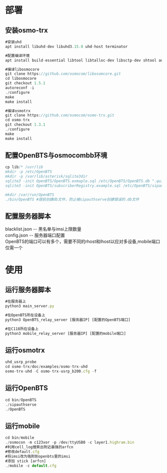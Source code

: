 # 部署
## 安装osmo-trx
```javascript
#安装uhd
apt install libuhd-dev libuhd3.15.0 uhd-host terminator

#配置编译环境
apt install build-essential libtool libtalloc-dev libsctp-dev shtool autoconf automake git-core gcc make pkg-config gnutls-dev libusb-1.0-0-dev sqlite3 libpcsclite-dev libnml-dev

#编译libosmocore
git clone https://github.com/osmocom/libosomcore.git
cd libosmocore
git checkout 1.5.1
autoreconf -i
./configure
make
make install

#编译osmotrx
git clone https://github.com/osmocom/osmo-trx.git
cd osmo-trx
git checkout 1.3.1
./configure
make
make install
```
## 配置OpenBTS与osmocombb环境
```javascript
cp lib/* /usr/lib
mkdir -p /etc/OpenBTS
mkdir -p /var/lib/asterisk/sqlite3dir
sqlite3 -init OpenBTS/OpenBTS.exmaple.sql /etc/OpenBTS/OpenBTS.db ".quit"
sqlite3 -init OpenBTS/subscriberRegistry.example.sql /etc/OpenBTS/sipauthserve.db ".quit"

mkdir /var/run/OpenBTS
./bin/OpenBTS #提前创建db文件，防止被sipauthserve创建错误的.db文件
```
## 配置服务器脚本
blacklist.json       --      黑名单与imsi上限数量  
config.json          --      服务器端口配置  
OpenBTS的端口可以有多个，需要不同的rhost和lhost以应对多设备,mobile端口仅需一个

# 使用
## 运行服务器脚本
```javascript
#在服务器上
python3 main_server.py

#在OpenBTS所在设备上
python3 OpenBTS_relay_server [服务器IP] [配置的OpenBTS端口]

#在C118所在设备上
python3 mobile_relay_server [服务器IP] [配置的mobile端口]
```
## 运行osmotrx
```javascript
uhd_usrp_probe
cd osmo-trx/doc/examples/osmo-trx-uhd
osmo-trx-uhd -C osmo-trx-usrp_b200.cfg -f
```
## 运行OpenBTS
```javascript
cd bin/OpenBTS
./sipauthserse
./OpenBTS
```
## 运行mobile
```javascript
cd bin/mobile
./osmocon -m c123xor -p /dev/ttyUSB0 -c layer1.highram.bin
#利用cell_log搜索出附近最强的arfcn
#修改default.cfg
#将imsi改为吸附到openbts里的imsi
#添加 stick [arfcn]
./mobile -c default.cfg
```







```
